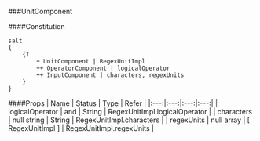 ###UnitComponent

####Constitution
```puml
salt
{
    {T
        + UnitComponent | RegexUnitImpl
        ++ OperatorComponent | logicalOperator
        ++ InputComponent | characters, regexUnits
    }
}
```

####Props
| Name | Status | Type | Refer |
|:---:|:---:|:---:|:---:|
| logicalOperator | and | String | RegexUnitImpl.logicalOperator |
| characters | null string | String | RegexUnitImpl.characters |
| regexUnits | null array | \[ RegexUnitImpl \] | RegexUnitImpl.regexUnits |
